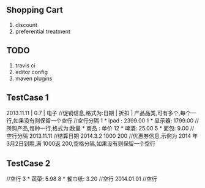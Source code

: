 Shopping Cart
---

1.	discount
2.	preferential treatment

TODO
---
1. travis ci
2. editor config
3. maven plugins

TestCase 1
---
2013.11.11 | 0.7 | 电子 //促销信息,格式为:日期 | 折扣 | 产品品类,可有多个,每个一行,如果没有则保留一个空行
//空行分隔
1 * ipad : 2399.00
1 * 显示器: 1799.00 //所购产品,每种一行,格式为:数量 * 商品 : 单价
12 * 啤酒: 25.00
5 * 面包: 9.00
//空行分隔
2013.11.11 //结算日期
2014.3.2 1000 200 //优惠券信息,示例为 2014 年 3月2日到期,满 1000返 200,空格分隔,如果没有则保留一个空行

TestCase 2
---
//空行
3 * 蔬菜: 5.98
8 * 餐巾纸: 3.20
//空行
2014.01.01
//空行


